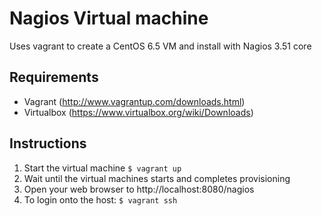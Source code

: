 # Nagios Virtual machine
Uses vagrant to create a CentOS 6.5 VM and install with Nagios 3.51 core

## Requirements
- Vagrant (http://www.vagrantup.com/downloads.html)
- Virtualbox (https://www.virtualbox.org/wiki/Downloads)

## Instructions

1. Start the virtual machine ```$ vagrant up```
2. Wait until the virtual machines starts and completes provisioning
3. Open your web browser to http://localhost:8080/nagios
4. To login onto the host: ```$ vagrant ssh```

